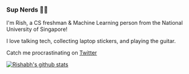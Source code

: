 ### Sup Nerds 👋🏻

I'm Rish, a CS freshman & Machine Learning person from the National University of Singapore! 

I love talking tech, collecting laptop stickers, and playing the guitar.

Catch me procrastinating on [Twitter](https://twitter.com/rishabh16_)

[![Rishabh's github stats](https://github-readme-stats.vercel.app/api?username=rish-16&show_icons=true&theme=dark&hide=issues,contribs)](https://github.com/anuraghazra/github-readme-stats)
